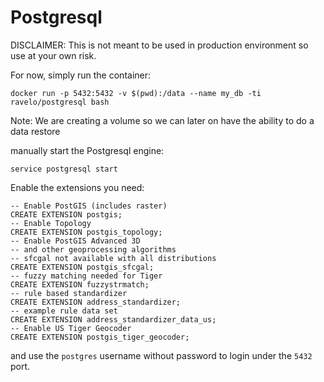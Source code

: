 # Postgresql

DISCLAIMER: This is not meant to be used in production environment so use at your own risk.

For now, simply run the container:

```
docker run -p 5432:5432 -v $(pwd):/data --name my_db -ti ravelo/postgresql bash
```

Note: We are creating a volume so we can later on have the ability to do a data restore

manually start the Postgresql engine:

```
service postgresql start
```

Enable the extensions you need:

```
-- Enable PostGIS (includes raster)
CREATE EXTENSION postgis;
-- Enable Topology
CREATE EXTENSION postgis_topology;
-- Enable PostGIS Advanced 3D 
-- and other geoprocessing algorithms
-- sfcgal not available with all distributions
CREATE EXTENSION postgis_sfcgal;
-- fuzzy matching needed for Tiger
CREATE EXTENSION fuzzystrmatch;
-- rule based standardizer
CREATE EXTENSION address_standardizer;
-- example rule data set
CREATE EXTENSION address_standardizer_data_us;
-- Enable US Tiger Geocoder
CREATE EXTENSION postgis_tiger_geocoder;
```

and use the `postgres` username without password to login under the `5432` port.
